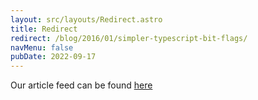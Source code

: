 ```yaml
---
layout: src/layouts/Redirect.astro
title: Redirect
redirect: /blog/2016/01/simpler-typescript-bit-flags/
navMenu: false
pubDate: 2022-09-17
---
```

<div>
Our article feed can be found <a href="/blog/2016/01/simpler-typescript-bit-flags/">here</a>
</div>
